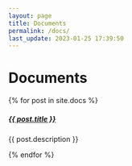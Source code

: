 ```yaml
---
layout: page
title: Documents
permalink: /docs/
last_update: 2023-01-25 17:39:50
---
```


# Documents

<div class="section-index">
    {% for post in site.docs %}
    <div class="entry">
    <h5><a href="{{ post.url | prepend: site.baseurl }}">{{ post.title }}</a></h5>
    <p>{{ post.description }}</p>
    </div>{% endfor %}
</div>
